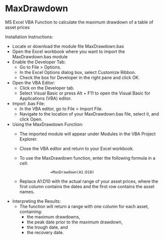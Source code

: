 # MaxDrawdown
MS Excel VBA Function to calculate the maximum drawdown of a table of asset prices

Installation Instructions:
* Locate or download the module file MaxDrawdown.bas
* Open the Excel workbook where you want to import the MaxDrawdown.bas module
* Enable the Developer Tab:
    - Go to File > Options.
    - In the Excel Options dialog box, select Customize Ribbon.
    - Check the box for Developer in the right pane and click OK.
* Open the VBA Editor:
    - Click on the Developer tab.
    - Select Visual Basic or press Alt + F11 to open the Visual Basic for Applications (VBA) editor.
* Import .bas File:
    - In the VBA editor, go to File > Import File.
    - Navigate to the location of your MaxDrawdown.bas file, select it, and click Open.
* Using the MaxDrawdown Function:
    - The imported module will appear under Modules in the VBA Project Explorer.
    - Close the VBA editor and return to your Excel workbook.
    - To use the MaxDrawdown function, enter the following formula in a cell:
    
                        =MaxDrawdown(A1:D10)
    - Replace A1:D10 with the actual range of your asset prices, where the first column contains the dates and the first row contains the asset names.
* Interpreting the Results:
    - The function will return a range with one column for each asset, containing:
        + the maximum drawdowns, 
        + the peak date prior to the maximum drawdown, 
        + the trough date, and 
        + the recovery date.